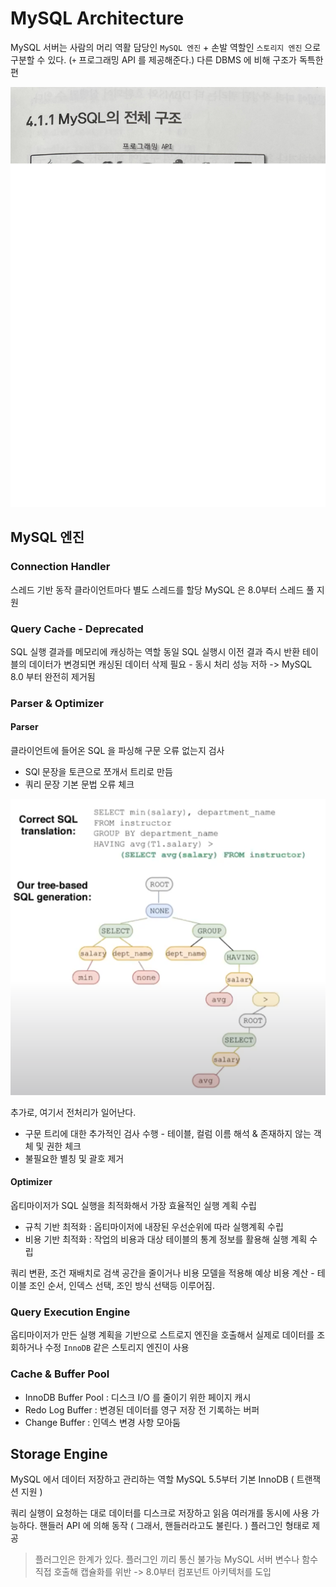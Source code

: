 # MySQL Architecture

MySQL 서버는 사람의 머리 역활 담당인 `MySQL 엔진` + 손발 역할인 `스토리지 엔진` 으로 구분할 수 있다.
(`+` 프로그래밍 API 를 제공해준다.)
다른 DBMS 에 비해 구조가 독특한 편

![img.png](../images/mysql-architecture.png)

## MySQL 엔진

### Connection Handler

스레드 기반 동작
클라이언트마다 별도 스레드를 할당
MySQL 은 8.0부터 스레드 풀 지원

### Query Cache - Deprecated

SQL 실행 결과를 메모리에 캐싱하는 역할
동일 SQL 실행시 이전 결과 즉시 반환
테이블의 데이터가 변경되면 캐싱된 데이터 삭제 필요 - 동시 처리 성능 저하
-> MySQL 8.0 부터 완전히 제거됨

### Parser & Optimizer

#### Parser

클라이언트에 들어온 SQL 을 파싱해 구문 오류 없는지 검사
- SQl 문장을 토큰으로 쪼개서 트리로 만듬
- 쿼리 문장 기본 문법 오류 체크

![img.png](../images/query-parse.png)

추가로, 여기서 전처리가 일어난다.
- 구문 트리에 대한 추가적인 검사 수행 - 테이블, 컬럼 이름 해석 & 존재하지 않는 객체 및 권한 체크
- 불필요한 별칭 및 괄호 제거

#### Optimizer

옵티마이저가 SQL 실행을 최적화해서 가장 효율적인 실행 계획 수립

- 규칙 기반 최적화 : 옵티마이저에 내장된 우선순위에 따라 실행계획 수립
- 비용 기반 최적화 : 작업의 비용과 대상 테이블의 통계 정보를 활용해 실행 계획 수립

쿼리 변환, 조건 재배치로 검색 공간을 줄이거나 비용 모델을 적용해 예상 비용 계산 - 테이블 조인 순서, 인덱스 선택, 조인 방식 선택등 이루어짐.

### Query Execution Engine

옵티마이저가 만든 실행 계획을 기반으로 스트로지 엔진을 호출해서 실제로 데이터를 조회하거나 수정
`InnoDB` 같은 스토리지 엔진이 사용

### Cache & Buffer Pool

- InnoDB Buffer Pool : 디스크 I/O 를 줄이기 위한 페이지 캐시
- Redo Log Buffer : 변경된 데이터를 영구 저장 전 기록하는 버퍼
- Change Buffer : 인덱스 변경 사항 모아둠

## Storage Engine

MySQL 에서 데이터 저장하고 관리하는 역할
MySQL 5.5부터 기본 InnoDB ( 트랜잭션 지원 )

쿼리 실행이 요청하는 대로 데이터를 디스크로 저장하고 읽음
여러개를 동시에 사용 가능하다.
핸들러 API 에 의해 동작 ( 그래서, 핸들러라고도 불린다. )
플러그인 형태로 제공

> 플러그인은 한계가 있다.
> 플러그인 끼리 통신 불가능
> MySQL 서버 변수나 함수 직접 호출해 캡슐화를 위반
> -> 8.0부터 컴포넌트 아키텍처를 도입
